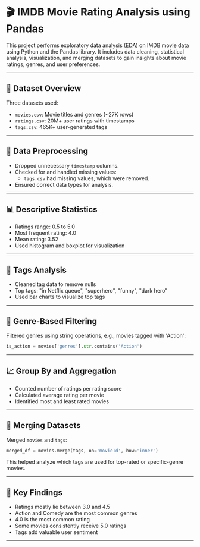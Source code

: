 # 🎬 IMDB Movie Rating Analysis using Pandas

This project performs exploratory data analysis (EDA) on IMDB movie data using Python and the Pandas library. It includes data cleaning, statistical analysis, visualization, and merging datasets to gain insights about movie ratings, genres, and user preferences.

---

## 📁 Dataset Overview

Three datasets used:
- `movies.csv`: Movie titles and genres (~27K rows)
- `ratings.csv`: 20M+ user ratings with timestamps
- `tags.csv`: 465K+ user-generated tags

---

## 🔧 Data Preprocessing

- Dropped unnecessary `timestamp` columns.
- Checked for and handled missing values:
  - `tags.csv` had missing values, which were removed.
- Ensured correct data types for analysis.

---

## 📊 Descriptive Statistics

- Ratings range: 0.5 to 5.0
- Most frequent rating: 4.0
- Mean rating: 3.52
- Used histogram and boxplot for visualization

---

## 🔎 Tags Analysis

- Cleaned tag data to remove nulls
- Top tags: "in Netflix queue", "superhero", "funny", "dark hero"
- Used bar charts to visualize top tags

---

## 🎥 Genre-Based Filtering

Filtered genres using string operations, e.g., movies tagged with 'Action':
```python
is_action = movies['genres'].str.contains('Action')
```

---

## 📈 Group By and Aggregation

- Counted number of ratings per rating score
- Calculated average rating per movie
- Identified most and least rated movies

---

## 🔗 Merging Datasets

Merged `movies` and `tags`:
```python
merged_df = movies.merge(tags, on='movieId', how='inner')
```

This helped analyze which tags are used for top-rated or specific-genre movies.

---

## 📌 Key Findings

- Ratings mostly lie between 3.0 and 4.5
- Action and Comedy are the most common genres
- 4.0 is the most common rating
- Some movies consistently receive 5.0 ratings
- Tags add valuable user sentiment

---


